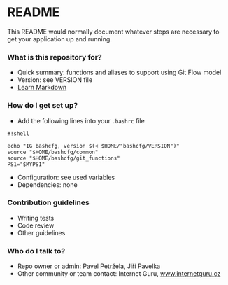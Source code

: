 # README #

This README would normally document whatever steps are necessary to get your application up and running.

### What is this repository for? ###

* Quick summary: functions and aliases to support using Git Flow model
* Version: see VERSION file
* [Learn Markdown](https://bitbucket.org/tutorials/markdowndemo)

### How do I get set up? ###

* Add the following lines into your `.bashrc` file

```
#!shell

echo "IG bashcfg, version $(< $HOME/"bashcfg/VERSION")"
source "$HOME/bashcfg/common"
source "$HOME/bashcfg/git_functions"
PS1="$MYPS1"

```

* Configuration: see used variables
* Dependencies: none

### Contribution guidelines ###

* Writing tests
* Code review
* Other guidelines

### Who do I talk to? ###

* Repo owner or admin: Pavel Petržela, Jiří Pavelka
* Other community or team contact: Internet Guru, www.internetguru.cz
